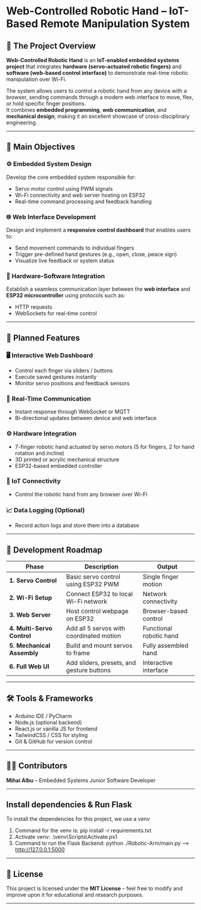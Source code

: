 # Web-Controlled Robotic Hand – IoT-Based Remote Manipulation System

## 📌 The Project Overview

**Web-Controlled Robotic Hand** is an **IoT-enabled embedded systems project** that integrates **hardware (servo-actuated robotic fingers)** and **software (web-based control interface)** to demonstrate real-time robotic manipulation over Wi-Fi.

The system allows users to control a robotic hand from any device with a browser, sending commands through a modern web interface to move, flex, or hold specific finger positions.  
It combines **embedded programming**, **web communication**, and **mechanical design**, making it an excellent showcase of cross-disciplinary engineering.

---

## 🎯 Main Objectives

### ⚙️ Embedded System Design

Develop the core embedded system responsible for:

- Servo motor control using PWM signals
- Wi-Fi connectivity and web server hosting on ESP32
- Real-time command processing and feedback handling

### 🌐 Web Interface Development

Design and implement a **responsive control dashboard** that enables users to:

- Send movement commands to individual fingers
- Trigger pre-defined hand gestures (e.g., open, close, peace sign)
- Visualize live feedback or system status

### 🔗 Hardware-Software Integration

Establish a seamless communication layer between the **web interface** and **ESP32 microcontroller** using protocols such as:

- HTTP requests
- WebSockets for real-time control

---

## 🔧 Planned Features

### 🖥️ Interactive Web Dashboard

- Control each finger via sliders / buttons
- Execute saved gestures instantly
- Monitor servo positions and feedback sensors

### 🤝 Real-Time Communication

- Instant response through WebSocket or MQTT
- Bi-directional updates between device and web interface

### ⚙️ Hardware Integration

- 7-finger robotic hand actuated by servo motors (5 for fingers, 2 for hand rotation and incline)
- 3D printed or acrylic mechanical structure
- ESP32-based embedded controller

### 📶 IoT Connectivity

- Control the robotic hand from any browser over Wi-Fi

### 📈 Data Logging (Optional)

- Record action logs and store them into a database

---

## 🧩 Development Roadmap

| Phase                      | Description                               | Output                  |
| -------------------------- | ----------------------------------------- | ----------------------- |
| **1. Servo Control**       | Basic servo control using ESP32 PWM       | Single finger motion    |
| **2. Wi-Fi Setup**         | Connect ESP32 to local Wi-Fi network      | Network connectivity    |
| **3. Web Server**          | Host control webpage on ESP32             | Browser-based control   |
| **4. Multi-Servo Control** | Add all 5 servos with coordinated motion  | Functional robotic hand |
| **5. Mechanical Assembly** | Build and mount servos to frame           | Fully assembled hand    |
| **6. Full Web UI**         | Add sliders, presets, and gesture buttons | Interactive interface   |

---

## 🛠️ Tools & Frameworks

- Arduino IDE / PyCharm
- Node.js (optional backend)
- React.js or vanilla JS for frontend
- TailwindCSS / CSS for styling
- Git & GitHub for version control

---

## 👨‍💻 Contributors

**Mihai Albu** – Embedded Systems Junior Software Developer

---

## Install dependencies & Run Flask

To install the dependencies for this project, we use a venv

1. Command for the venv is: pip install -r requirements.txt
2. Activate venv: .\venv\Scripts\Activate.ps1
3. Command to run the Flask Backend: python ./Robotic-Arm/main.py --> http://127.0.0.1:5000

---

## 🧾 License

This project is licensed under the **MIT License** – feel free to modify and improve upon it for educational and research purposes.

---
